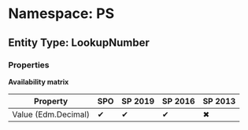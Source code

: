 # Namespace: PS
## Entity Type: LookupNumber

### Properties

**Availability matrix**

Property | SPO | SP 2019 | SP 2016 | SP 2013
----------|-----|---------|---------|--------
Value (Edm.Decimal) | ✔ | ✔ | ✔ | ✖

